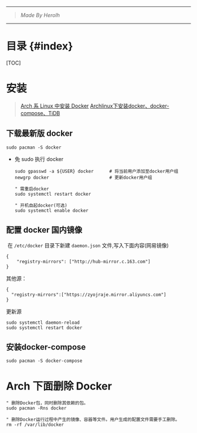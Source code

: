 ----------------------------------------------
> *Made By Herolh*
----------------------------------------------

# 目录 {#index}

[TOC]











# 安装

> [Arch 系 Linux 中安装 Docker](https://www.cnblogs.com/kainhuck/p/12292767.html)
> [Archlinux下安装docker、docker-compose、TiDB](https://www.jianshu.com/p/1edc97bfbaa6)



## 下载最新版 docker

```shell
sudo pacman -S docker
```

- 免 sudo 执行 docker

    ```shell
    sudo gpasswd -a ${USER} docker		# 将当前用户添加至docker用户组
    newgrp docker                 		# 更新docker用户组
    
    " 需重启docker
    sudo systemctl restart docker
    
    " 开机自起docker(可选)
    sudo systemctl enable docker
    ```

    

## 配置 docker 国内镜像

​	在 `/etc/docker` 目录下新建 `daemon.json` 文件,写入下面内容(网易镜像)

```shell
{
	"registry-mirrors": ["http://hub-mirror.c.163.com"]
}
```

其他源：

```shell
{
  "registry-mirrors":["https://zyojraje.mirror.aliyuncs.com"]
}
```



更新源

```shell
sudo systemctl daemon-reload
sudo systemctl restart docker
```



## 安装docker-compose

```shell
sudo pacman -S docker-compose
```





# Arch 下面删除 Docker

```shell
" 删除Docker包，同时删除其依赖的包。
sudo pacman -Rns docker

" 删除Docker运行过程中产生的镜像、容器等文件。用户生成的配置文件需要手工删除。
rm -rf /var/lib/docker
```







